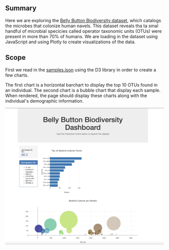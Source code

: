 ## Summary

Here we are exploring the [Belly Button Biodiversity dataset](http://robdunnlab.com/projects/belly-button-biodiversity/), which catalogs the microbes that colonize human navels. This dataset reveals tha ta smal handful of microbial specicies called operator taxonomic units (OTUs) were present in more than 70% of humans. We are loading in the dataset using JavaScript and using Plotly to create visualizations of the data.

## Scope

First we read in the [samples.json](data/samples.json) using the D3 library in order to create a few charts.

The first chart is a horizontal barchart to display the top 10 OTUs found in an individual. The second chart is a bubble chart that display each sample. When rendered, the page should display these charts along with the individual's demographic information.

![Page](images/page.png)
